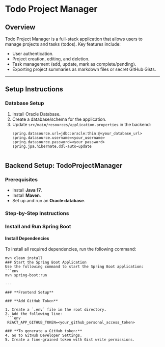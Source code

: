 # **Todo Project Manager**

## **Overview**
Todo Project Manager is a full-stack application that allows users to manage projects and tasks (todos). Key features include:
- User authentication.
- Project creation, editing, and deletion.
- Task management (add, update, mark as complete/pending).
- Exporting project summaries as markdown files or secret GitHub Gists.

---

## **Setup Instructions**

### **Database Setup**
1. Install Oracle Database.
2. Create a database/schema for the application.
3. Update `src/main/resources/application.properties` in the backend:
   ```properties
   spring.datasource.url=jdbc:oracle:thin:@<your_database_url>
   spring.datasource.username=<your_username>
   spring.datasource.password=<your_password>
   spring.jpa.hibernate.ddl-auto=update


## Backend Setup: TodoProjectManager

### Prerequisites
- Install **Java 17**.
- Install **Maven**.
- Set up and run an **Oracle database**.

### Step-by-Step Instructions

### Install and Run Spring Boot

#### Install Dependencies
To install all required dependencies, run the following command:  
  ```env
  mvn clean install
### Start the Spring Boot Application
Use the following command to start the Spring Boot application:
 ```env
  mvn spring-boot:run

---

### **Frontend Setup**

### **Add GitHub Token**

1. Create a `.env` file in the root directory.
2. Add the following line:
   ```env
   REACT_APP_GITHUB_TOKEN=<your_github_personal_access_token>

### **To generate a GitHub token:**
4. Go to GitHub Developer Settings.
5. Create a fine-grained token with Gist write permissions.

